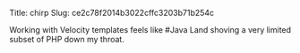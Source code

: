 Title: chirp
Slug: ce2c78f2014b3022cffc3203b71b254c

Working with Velocity templates feels like #Java Land shoving a very limited subset of PHP down my throat.
